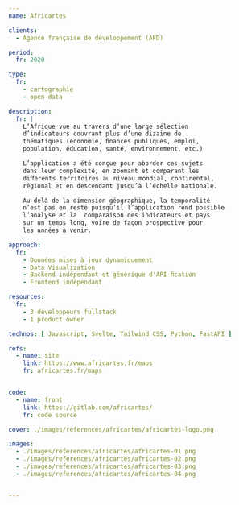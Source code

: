 ```yaml
---
name: Africartes

clients: 
  - Agence française de développement (AFD)

period: 
  fr: 2020

type:
  fr:
    - cartographie 
    - open-data

description:
  fr: |
    L’Afrique vue au travers d’une large sélection 
    d’indicateurs couvrant plus d’une dizaine de 
    thématiques (économie, ﬁnances publiques, emploi, 
    population, éducation, santé, environnement, etc.)

    L’application a été conçue pour aborder ces sujets 
    dans leur complexité, en zoomant et comparant les 
    diﬀérents territoires au niveau mondial, continental, 
    régional et en descendant jusqu’à l’échelle nationale. 

    Au-delà de la dimension géographique, la temporalité 
    n’est pas en reste puisqu’il l’application rend possible 
    l’analyse et la  comparaison des indicateurs et pays 
    sur un temps long, voire de façon prospective pour 
    les années à venir.

approach:
  fr: 
    - Données mises à jour dynamiquement 
    - Data Visualization
    - Backend indépendant et générique d'API-ﬁcation 
    - Frontend indépendant

resources:
  fr: 
    - 3 développeurs fullstack 
    - 1 product owner

technos: [ Javascript, Svelte, Tailwind CSS, Python, FastAPI ]

refs:
  - name: site
    link: https://www.africartes.fr/maps
    fr: africartes.fr/maps


code:
  - name: front
    link: https://gitlab.com/africartes/
    fr: code source

cover: ./images/references/africartes/africartes-logo.png

images:
  - ./images/references/africartes/africartes-01.png
  - ./images/references/africartes/africartes-02.png
  - ./images/references/africartes/africartes-03.png
  - ./images/references/africartes/africartes-04.png


---
```

